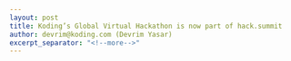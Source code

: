 ```yaml
---
layout: post
title: Koding’s Global Virtual Hackathon is now part of hack.summit
author: devrim@koding.com (Devrim Yasar)
excerpt_separator: "<!--more-->"
---
```


